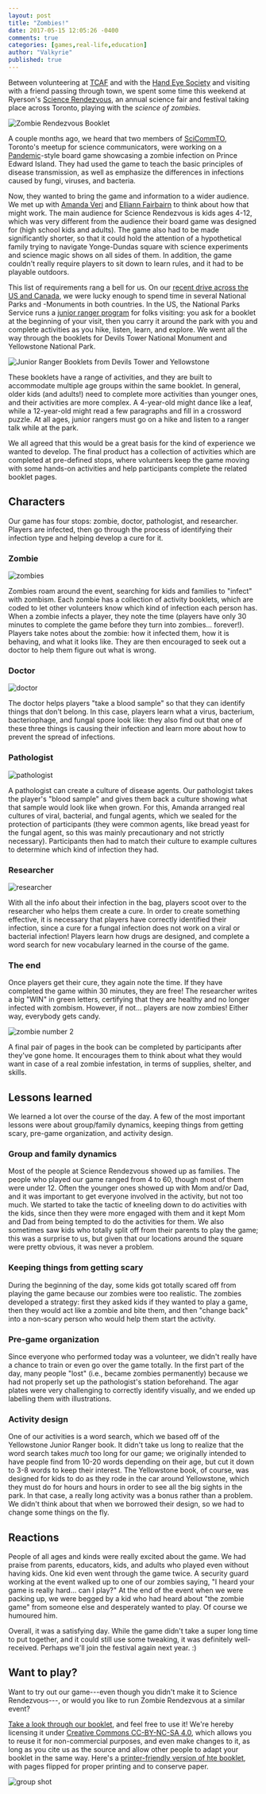 ```yaml
---
layout: post
title: "Zombies!"
date: 2017-05-15 12:05:26 -0400
comments: true
categories: [games,real-life,education]
author: "Valkyrie"
published: true
---
```


Between volunteering at [TCAF](http://www.torontocomics.com/) and with the [Hand Eye Society](http://handeyesociety.com/) and visiting with a friend passing through town, we spent some time this weekend at Ryerson's [Science Rendezvous](http://www.ryerson.ca/sciencerendezvous/), an annual science fair and festival taking place across Toronto, playing with the *science of zombies*.

![Zombie Rendezvous Booklet](/images/posts/booklet.jpg "the booklet we developed for Zombie Rendezvous")

A couple months ago, we heard that two members of [SciCommTO](https://www.scicommto.com/), Toronto's meetup for science communicators, were working on a [Pandemic](https://boardgamegeek.com/boardgame/30549/pandemic)-style board game showcasing a zombie infection on Prince Edward Island. They had used the game to teach the basic principles of disease transmission, as well as emphasize the differences in infections caused by fungi, viruses, and bacteria.

Now, they wanted to bring the game and information to a wider audience. We met up with [Amanda Veri](http://www.glse.utoronto.ca/amanda-veri-molecular-genetics) and [Elliann Fairbairn](https://ontariomolecularpathology.ca/content/elliann-fairbairn) to think about how that might work. The main audience for Science Rendezvous is kids ages 4-12, which was very different from the audience their board game was designed for (high school kids and adults). The game also had to be made significantly shorter, so that it could hold the attention of a hypothetical family trying to navigate Yonge-Dundas square with science experiments and science magic shows on all sides of them. In addition, the game couldn't really require players to sit down to learn rules, and it had to be playable outdoors.

This list of requirements rang a bell for us. On our [recent drive across the US and Canada](https://ootscoot.savageinter.net/), we were lucky enough to spend time in several National Parks and -Monuments in both countries. In the US, the National Parks Service runs a [junior ranger program](https://www.nps.gov/kids/jrrangers.cfm) for folks visiting: you ask for a booklet at the beginning of your visit, then you carry it around the park with you and complete activities as you hike, listen, learn, and explore. We went all the way through the booklets for Devils Tower National Monument and Yellowstone National Park.

![Junior Ranger Booklets from Devils Tower and Yellowstone](/images/posts/junior-ranger.jpg "Junior Ranger Booklets from Devils Tower and Yellowstone")

These booklets have a range of activities, and they are built to accommodate multiple age groups within the same booklet. In general, older kids (and adults!) need to complete more activities than younger ones, and their activities are more complex. A 4-year-old might dance like a leaf, while a 12-year-old might read a few paragraphs and fill in a crossword puzzle. At all ages, junior rangers must go on a hike and listen to a ranger talk while at the park.

We all agreed that this would be a great basis for the kind of experience we wanted to develop. The final product has a collection of activities which are completed at pre-defined stops, where volunteers keep the game moving with some hands-on activities and help participants complete the related booklet pages.

## Characters

Our game has four stops: zombie, doctor, pathologist, and researcher. Players are infected, then go through the process of identifying their infection type and helping develop a cure for it.

### Zombie

![zombies](/images/posts/zombie.jpg "one of our zombies")

Zombies roam around the event, searching for kids and families to "infect" with zombism. Each zombie has a collection of activity booklets, which are coded to let other volunteers know which kind of infection each person has. When a zombie infects a player, they note the time (players have only 30 minutes to complete the game before they turn into zombies... forever!). Players take notes about the zombie: how it infected them, how it is behaving, and what it looks like. They are then encouraged to seek out a doctor to help them figure out what is wrong.

### Doctor

![doctor](/images/posts/doctor.jpg "our doctor")

The doctor helps players "take a blood sample" so that they can identify things that don't belong. In this case, players learn what a virus, bacterium, bacteriophage, and fungal spore look like: they also find out that one of these three things is causing their infection and learn more about how to prevent the spread of infections.

### Pathologist

![pathologist](/images/posts/pathologist.jpg "our pathologist")

A pathologist can create a culture of disease agents. Our pathologist takes the player's "blood sample" and gives them back a culture showing what that sample would look like when grown. For this, Amanda arranged real cultures of viral, bacterial, and fungal agents, which we sealed for the protection of participants (they were common agents, like bread yeast for the fungal agent, so this was mainly precautionary and not strictly necessary). Participants then had to match their culture to example cultures to determine which kind of infection they had.

### Researcher

![researcher](/images/posts/researcher.jpg "our researcher")

With all the info about their infection in the bag, players scoot over to the researcher who helps them create a cure. In order to create something effective, it is necessary that players have correctly identified their infection, since a cure for a fungal infection does not work on a viral or bacterial infection! Players learn how drugs are designed, and complete a word search for new vocabulary learned in the course of the game.

### The end

Once players get their cure, they again note the time. If they have completed the game within 30 minutes, they are free! The researcher writes a big "WIN" in green letters, certifying that they are healthy and no longer infected with zombism. However, if not... players are now zombies! Either way, everybody gets candy.

![zombie number 2](/images/posts/zombie2.jpg "another of our zombies")

A final pair of pages in the book can be completed by participants after they've gone home. It encourages them to think about what they would want in case of a real zombie infestation, in terms of supplies, shelter, and skills.

## Lessons learned

We learned a lot over the course of the day. A few of the most important lessons were about group/family dynamics, keeping things from getting scary, pre-game organization, and activity design.

### Group and family dynamics

Most of the people at Science Rendezvous showed up as families. The people who played our game ranged from 4 to 60, though most of them were under 12. Often the younger ones showed up with Mom and/or Dad, and it was important to get everyone involved in the activity, but not too much. We started to take the tactic of kneeling down to do activities with the kids, since then they were more engaged with them and it kept Mom and Dad from being tempted to do the activities for them. We also sometimes saw kids who totally split off from their parents to play the game; this was a surprise to us, but given that our locations around the square were pretty obvious, it was never a problem.

### Keeping things from getting scary

During the beginning of the day, some kids got totally scared off from playing the game because our zombies were too realistic. The zombies developed a strategy: first they asked kids if they wanted to play a game, then they would act like a zombie and bite them, and then "change back" into a non-scary person who would help them start the activity.

### Pre-game organization

Since everyone who performed today was a volunteer, we didn't really have a chance to train or even go over the game totally. In the first part of the day, many people "lost" (i.e., became zombies permanently) because we had not properly set up the pathologist's station beforehand. The agar plates were very challenging to correctly identify visually, and we ended up labelling them with illustrations.

### Activity design

One of our activities is a word search, which we based off of the Yellowstone Junior Ranger book. It didn't take us long to realize that the word search takes *much* too long for our game; we originally intended to have people find from 10-20 words depending on their age, but cut it down to 3-8 words to keep their interest. The Yellowstone book, of course, was designed for kids to do as they rode in the car around Yellowstone, which they must do for hours and hours in order to see all the big sights in the park. In that case, a really long activity was a bonus rather than a problem. We didn't think about that when we borrowed their design, so we had to change some things on the fly.

## Reactions

People of all ages and kinds were really excited about the game. We had praise from parents, educators, kids, and adults who played even without having kids. One kid even went through the game twice. A security guard working at the event walked up to one of our zombies saying, "I heard your game is really hard... can I play?" At the end of the event when we were packing up, we were begged by a kid who had heard about "the zombie game" from someone else and desperately wanted to play. Of course we humoured him.

Overall, it was a satisfying day. While the game didn't take a super long time to put together, and it could still use some tweaking, it was definitely well-received. Perhaps we'll join the festival again next year. :)

## Want to play?

Want to try out our game---even though you didn't make it to Science Rendezvous---, or would you like to run Zombie Rendezvous at a similar event?

[Take a look through our booklet](https://drive.google.com/file/d/0B0jF681JP2rJcnJySEhudktxenM/view?usp=sharing), and feel free to use it! We're hereby licensing it under [Creative Commons CC-BY-NC-SA 4.0](https://creativecommons.org/licenses/by-nc-sa/4.0/), which allows you to reuse it for non-commercial purposes, and even make changes to it, as long as you cite us as the source and allow other people to adapt your booklet in the same way. Here's a [printer-friendly version of hte booklet](https://drive.google.com/file/d/0B0jF681JP2rJaUxwZjZDaUVWbnc/view?usp=sharing), with pages flipped for proper printing and to conserve paper.

![group shot](/images/posts/group.jpg "all of us who worked on the game!")
